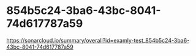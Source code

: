 # 854b5c24-3ba6-43bc-8041-74d617787a59
https://sonarcloud.io/summary/overall?id=examly-test_854b5c24-3ba6-43bc-8041-74d617787a59
